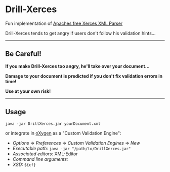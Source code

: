 Drill-Xerces
============

Fun implementation of [Apaches free Xerces XML Parser](http://xerces.apache.org/xerces-j/)

Drill-Xerces tends to get angry if users don't follow his validation hints...

----

Be Careful!
----
**If you make Drill-Xerces too angry, he'll take over your document...**

**Damage to your document is predicted if you don't fix validation errors in time!**

**Use at your own risk!**

----

Usage
----
`java -jar DrillXerces.jar yourDocument.xml`

or integrate in [oXygen](http://www.oxygenxml.com) as a "Custom Validation Engine":

* *Options* => *Preferences* => *Custom Validation Engines* => *New*
* *Executable path:* `java -jar "/path/to/DrillXerces.jar"`
* *Associated editors:* XML-Editor
* *Command line arguments:*
 * *XSD:* `${cf}`
